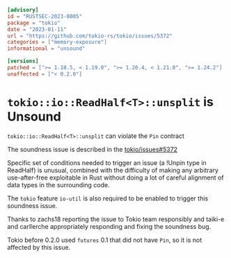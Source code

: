```toml
[advisory]
id = "RUSTSEC-2023-0005"
package = "tokio"
date = "2023-01-11"
url = "https://github.com/tokio-rs/tokio/issues/5372"
categories = ["memory-exposure"]
informational = "unsound"

[versions]
patched = [">= 1.18.5, < 1.19.0", ">= 1.20.4, < 1.21.0", ">= 1.24.2"]
unaffected = ["< 0.2.0"]
```

# `tokio::io::ReadHalf<T>::unsplit` is Unsound

`tokio::io::ReadHalf<T>::unsplit` can violate the `Pin` contract

The soundness issue is described in the [tokio/issues#5372](https://github.com/tokio-rs/tokio/issues/5372)

Specific set of conditions needed to trigger an issue (a !Unpin type in ReadHalf)
is unusual, combined with the difficulty of making any arbitrary use-after-free
exploitable in Rust without doing a lot of careful alignment of data types in
the surrounding code.

The `tokio` feature `io-util` is also required to be enabled to trigger this
soundness issue.

Thanks to zachs18 reporting the issue to Tokio team responsibly and taiki-e
and carllerche appropriately responding and fixing the soundness bug.

Tokio before 0.2.0 used `futures` 0.1 that did not have `Pin`, so it is not
affected by this issue.
